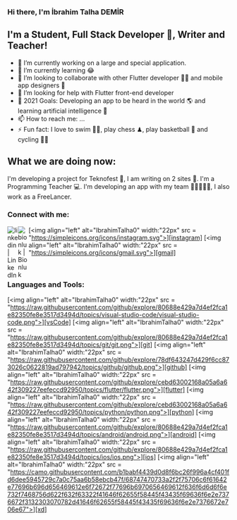 ### Hi there, I'm İbrahim Talha DEMİR

## I'm a Student, Full Stack Developer 🚀, Writer and Teacher!
- 🔭 I’m currently working on a large and special application.
- 🌱 I’m currently learning 😂
- 👯 I’m looking to collaborate with other Flutter developer 👩‍💻 and mobile app designers 🎨 
- 🤔 I’m looking for help with Flutter front-end developer
- 🥅 2021 Goals: Developing an app to be heard in the world 🌎 and learning artificial intelligence 🤖
- 📫 How to reach me: ...
- ⚡ Fun fact: I love to swim 🏊‍♀️, play chess ♟, play basketball 🏀 and cycling 🚴‍♀️

## What we are doing now:
I'm developing a project for Teknofest 🚀, I am writing on 2 sites 📃.
I'm a Programming Teacher 💻. I'm developing an app with my team 👨🏼‍🤝‍👨🏻, 
I also work as a FreeLancer.

### Connect with me:

[<img align="left" alt="linkedin | LinkedIn" width="24px" src="https://cdn.jsdelivr.net/npm/simple-icons@v3/icons/linkedin.svg" />][linkedin]
[<img align="left" alt="bionluk | Bionluk" width="24px" src="https://i0.wp.com/www.moramfi.com/wp-content/uploads/2020/06/unnamed-min-1.png?resize=344%2C344&ssl=1" />][bionluk]
[<img align="left" alt="IbrahimTalha0" width:"22px" src = "https://simpleicons.org/icons/instagram.svg">][instagram]
[<img align="left" alt="IbrahimTalha0" width:"22px" src = "https://simpleicons.org/icons/gmail.svg">][gmail]

<br />

### Languages and Tools:

[<img align="left" alt="IbrahimTalha0" width:"22px" src = "https://raw.githubusercontent.com/github/explore/80688e429a7d4ef2fca1e82350fe8e3517d3494d/topics/visual-studio-code/visual-studio-code.png">][vsCode]
[<img align="left" alt="IbrahimTalha0" width:"22px" src = "https://raw.githubusercontent.com/github/explore/80688e429a7d4ef2fca1e82350fe8e3517d3494d/topics/git/git.png">][git]
[<img align="left" alt="IbrahimTalha0" width:"22px" src = "https://raw.githubusercontent.com/github/explore/78df643247d429f6cc873026c0622819ad797942/topics/github/github.png">][github]
[<img align="left" alt="IbrahimTalha0" width:"22px" src = "https://raw.githubusercontent.com/github/explore/cebd63002168a05a6a642f309227eefeccd92950/topics/flutter/flutter.png">][flutter]
[<img align="left" alt="IbrahimTalha0" width:"22px" src = "https://raw.githubusercontent.com/github/explore/cebd63002168a05a6a642f309227eefeccd92950/topics/python/python.png">][python]
[<img align="left" alt="IbrahimTalha0" width:"22px" src = "https://raw.githubusercontent.com/github/explore/80688e429a7d4ef2fca1e82350fe8e3517d3494d/topics/android/android.png">][android]
[<img align="left" alt="IbrahimTalha0" width:"22px" src = "https://raw.githubusercontent.com/github/explore/80688e429a7d4ef2fca1e82350fe8e3517d3494d/topics/ios/ios.png">][ios]
[<img align="left" alt="IbrahimTalha0" width:"22px" src = "https://camo.githubusercontent.com/b1babf4439d0d8f6bc26f996a4cf401fd6dee5945729c7a0c75aa6b58ebcb47f/68747470733a2f2f75706c6f61642e77696b696d656469612e6f72672f77696b6970656469612f636f6d6d6f6e732f7468756d622f632f63322f41646f62655f58445f43435f69636f6e2e7376672f3132303070782d41646f62655f58445f43435f69636f6e2e7376672e706e67">][xd]

<br />
<br />

[instagram]: https://www.instagram.com/ibrahim_talha_demir
[bionluk]: https://bionluk.com/peyksoftware/ekibimle-beraber-mobil-uygulama-gelistirebilirim-332677
[linkedin]: https://www.linkedin.com/in/ibrahim-talha-demir-4b513a1a9/
[medium]: https://demiribrahimtalha.medium.com/
[gmail]: mailto:demiribrahimtalha@gmail.com
[flutter]: https://flutter.dev/
[vsCode]: https://code.visualstudio.com/
[git]: https://git-scm.com/
[android]: https://www.android.com/
[github]: https://github.com/IbrahimTalha0
[python]: https://www.python.org/
[ios]: https://www.apple.com/ios/ios-14/
[xd]: https://www.adobe.com/products/xd.html
